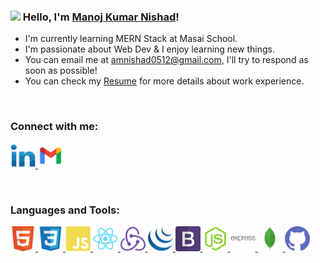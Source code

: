 ### <img src="https://media.giphy.com/media/hvRJCLFzcasrR4ia7z/giphy.gif" width="30px"> Hello, I'm [Manoj Kumar Nishad](https://danielcaballero.herokuapp.com)! 
<ul>
  <li>I'm currently learning MERN Stack at Masai School.</li>  <li>I'm passionate about Web Dev & I enjoy learning new things.</li><li>You can email me at <a href="">amnishad0512@gmail.com</a>, I'll try to respond as soon as possible!</li><li>You can check my <a href="">Resume</a> for more details about work experience.</li>
  </ul>
  <br>
 <h3 align="left">Connect with me:</h3>
<p align="left"> <a href="https://getbootstrap.com" target="_blank"> <img src="https://github.com/amnishad0512/amnishad0512/blob/master/assets/img/linkedin.png" alt="bootstrap" width="40" height="40"/> </a><a href="https://getbootstrap.com" target="_blank"> <img src="https://github.com/amnishad0512/amnishad0512/blob/master/assets/img/gmail.png" alt="bootstrap" width="40" height="40"/> </a></p>

<br>
  <h3 align="left">Languages and Tools:</h3>
<p align="left"> <a href="https://getbootstrap.com" target="_blank"> <img src="https://github.com/amnishad0512/amnishad0512/blob/master/assets/img/html.png" alt="bootstrap" width="40" height="40"/> </a> <a href="https://getbootstrap.com" target="_blank"> <img src="https://github.com/amnishad0512/amnishad0512/blob/master/assets/img/css3.png" alt="css3" width="40" height="40"/> </a><a href="https://getbootstrap.com" target="_blank"> <img src="https://github.com/amnishad0512/amnishad0512/blob/master/assets/img/javascript.png" alt="bootstrap" width="40" height="40"/> </a> <a href="https://getbootstrap.com" target="_blank"> <img src="https://github.com/amnishad0512/amnishad0512/blob/master/assets/img/react.png" alt="bootstrap" width="40" height="40"/> </a> <a href="https://getbootstrap.com" target="_blank"> <img src="https://github.com/amnishad0512/amnishad0512/blob/master/assets/img/redux.png" alt="bootstrap" width="40" height="40"/> </a><a href="https://getbootstrap.com" target="_blank"> <img src="https://github.com/amnishad0512/amnishad0512/blob/master/assets/img/jquery.png" alt="bootstrap" width="40" height="40"/> </a> <a href="https://getbootstrap.com" target="_blank"> <img src="https://github.com/amnishad0512/amnishad0512/blob/master/assets/img/bootstrap.png" alt="bootstrap" width="40" height="40"/> </a> <a href="https://getbootstrap.com" target="_blank"> <img src="https://github.com/amnishad0512/amnishad0512/blob/master/assets/img/node.png" alt="bootstrap" width="40" height="40"/> </a> <a href="https://getbootstrap.com" target="_blank"> <img src="https://github.com/amnishad0512/amnishad0512/blob/master/assets/img/express.png" alt="bootstrap" width="40" height="40"/> </a> <a href="https://getbootstrap.com" target="_blank"> <img src="https://github.com/amnishad0512/amnishad0512/blob/master/assets/img/mongodb.png" alt="bootstrap" width="40" height="40"/> </a><a href="https://getbootstrap.com" target="_blank"> <img src="https://github.com/amnishad0512/amnishad0512/blob/master/assets/img/github (2).png" alt="bootstrap" width="40" height="40"/> </a> </p>
  




                                  
